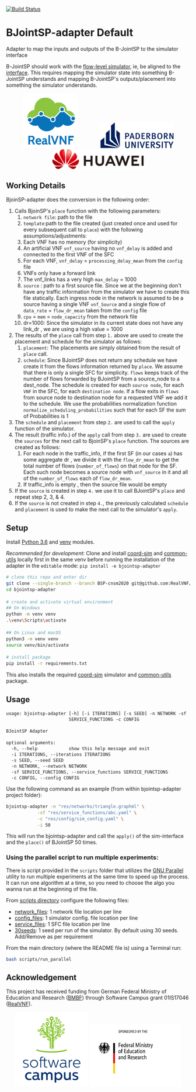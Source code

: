 [![Build Status](https://travis-ci.com/RealVNF/bjointsp-adapter.svg?branch=call-per-flow)](https://travis-ci.com/RealVNF/bjointsp-adapter)

# BJointSP-adapter Default

Adapter to map the inputs and outputs of the B-JointSP to the simulator interface

B-JointSP should work with the [flow-level simulator](https://github.com/RealVNF/coordination-simulation), ie, be aligned to the [interface](https://github.com/RealVNF/coordination-simulation/blob/master/src/siminterface/interface/siminterface.py). This requires mapping the simulator state into something B-JointSP understands and mapping B-JointSP's outputs/placement into something the simulator understands.

<p align="center">
   <img src="docs/realvnf_logo.png" height="150" hspace="30"/>
	<img src="docs/upb.png" width="200" hspace="30"/>
	<img src="docs/huawei_horizontal.png" width="250" hspace="30"/>
</p>

## Working Details

BjoinSP-adapter does the conversion in the following order:

1. Calls BjoinSP's `place` function with the following parameters:
   1. `network file`: path to the file
   2. `template`:path to the file created (just created once and used for every subsequent call to `place`) with the following assumptions/adjustments:
   3. Each VNF has no memory (for simplicity)
   4. An artificial VNF `vnf_source` having no `vnf_delay` is added and connected to the first VNF of the SFC
   5. For each VNF, `vnf_delay` = `processing_delay_mean` from the `config` file
   6. VNFs only have a forward link
   7. The vnf_links has a very high `max_delay` = 1000
   8. `source` : path to a first source file. Since we at the beginning don't have any traffic information from the simulator we have to create this file statically. Each ingress node in the network is assumed to be a source having a single VNF `vnf_Source` and a single flow of `data_rate` = `flow_dr_mean` taken from the `config` file
   9. `cpu` = `mem` = `node_capacity` from the network file
   10. dr=1000: Since the simulator in its current state does not have any link_dr , we are using a high value = 1000
2. The results of the `place` call from step `1.` above are used to create the placement and schedule for the simulator as follows:
   1. `placement`: The placements are simply obtained from the result of `place` call.
   2. `schedule`: Since BJointSP does not return any schedule we have create it from the flows information returned by `place`. We assume that there is only a single SFC for simplicity. `flows` keeps track of the number of flows forwarded by BJointSP from a source_node to a dest_node. The schedule is created for each `source node`, for each `VNF` in the SFC, for each `destination node`. If a flow exits in `flows` from source node to destination node for a requested VNF we add it to the schedule. We use the probabilities normalization function `normalize_scheduling_probabilities` such that for each SF the sum of Probabilities is 1
3. The `schedule` and `placement` from step `2.` are used to call the `apply` function of the simulator.
4. The result (traffic info.) of the `apply` call from step `3.` are used to create the `sources` for the next call to BjoinSP's `place` function. The sources are created as follows:
   1. For each node in the traffic_info, if the first SF (in our cases `a`) has some aggregate dr , we divide it with the `flow_dr_mean` to get the total number of flows (`number_of_flows`) on that node for the SF. Each such node becomes a source node with `vnf_source` in it and all of the `number_of_flows` each of `flow_dr_mean`.
   2. If traffic_info is empty , then the source file would be empty
5. If the `source` is created in step `4.` we use it to call BJointSP's `place` and repeat step 2, 3, & 4.
6. If the `source` is not created in step `4.`, the previously calculated `schedule` and `placement` is used to make the next call to the simulator's `apply`.

## Setup

Install [Python 3.6](https://www.python.org/downloads/release/) and [venv](https://docs.python.org/3/library/venv.html) modules.

_Recommended for development_: Clone and install [coord-sim](https://github.com/RealVNF/coord-sim) and [common-utils](https://github.com/RealVNF/common-utils) locally first in the same venv before running the installation of the adapter in the `editable` mode: `pip install -e bjointsp-adapter`

```bash
# clone this repo and enter dir
git clone --single-branch --branch BSP-cnsm2020 git@github.com:RealVNF/bjointsp-adapter.git
cd bjointsp-adapter

# create and activate virtual environment
## On Windows
python -m venv venv
.\venv\Scripts\activate

## On Linux and macOS
python3 -m venv venv
source venv/bin/activate

# install package
pip install -r requirements.txt
```
This also installs the required [coord-sim](https://github.com/RealVNF/coord-sim) simulator and [common-utils](https://github.com/RealVNF/common-utils) package.

## Usage

```
usage: bjointsp-adapter [-h] [-i ITERATIONS] [-s SEED] -n NETWORK -sf
                        SERVICE_FUNCTIONS -c CONFIG

BJointSP Adapter

optional arguments:
  -h, --help            show this help message and exit
  -i ITERATIONS, --iterations ITERATIONS
  -s SEED, --seed SEED
  -n NETWORK, --network NETWORK
  -sf SERVICE_FUNCTIONS, --service_functions SERVICE_FUNCTIONS
  -c CONFIG, --config CONFIG
```

Use the following command as an example (from within bjointsp-adapter project folder):

```bash
bjointsp-adapter -n "res/networks/triangle.graphml" \
            -sf "res/service_functions/abc.yaml" \
            -c "res/config/sim_config.yaml" \
            -i 50
```

This will run the bjointsp-adapter and call the `apply()` of the sim-interface and the `place()` of BJointSP 50 times.

### Using the parallel script to run multiple experiments:

There is script provided in the `scripts` folder that utilizes the [GNU Parallel](https://www.gnu.org/software/parallel/) utility to run multiple experiments at the same time to speed up the process. It can run one algorithm at a time, so you need to choose the algo you wanna run at the beginning of the file.

From [scripts directory](scripts) configure the following files:

- [network_files](scripts/network_files.txt): 1 network file location per line
- [config_files](scripts/config_files.txt): 1 simulator config. file location per line
- [service_files](scripts/service_files.txt): 1 SFC file location per line
- [30seeds](scripts/30seeds.txt): 1 seed per run of the simulator. By default using 30 seeds. Add/Remove as per requirement

From the main directory (where the README file is) using a Terminal run:

```bash
bash scripts/run_parallel
```

## Acknowledgement

This project has received funding from German Federal Ministry of Education and Research ([BMBF](https://www.bmbf.de/)) through Software Campus grant 01IS17046 ([RealVNF](https://realvnf.github.io/)).

<p align="center">
	<img src="docs/software_campus.png" width="200"/>
	<img src="docs/BMBF_sponsored_by.jpg" width="250"/>
</p>
